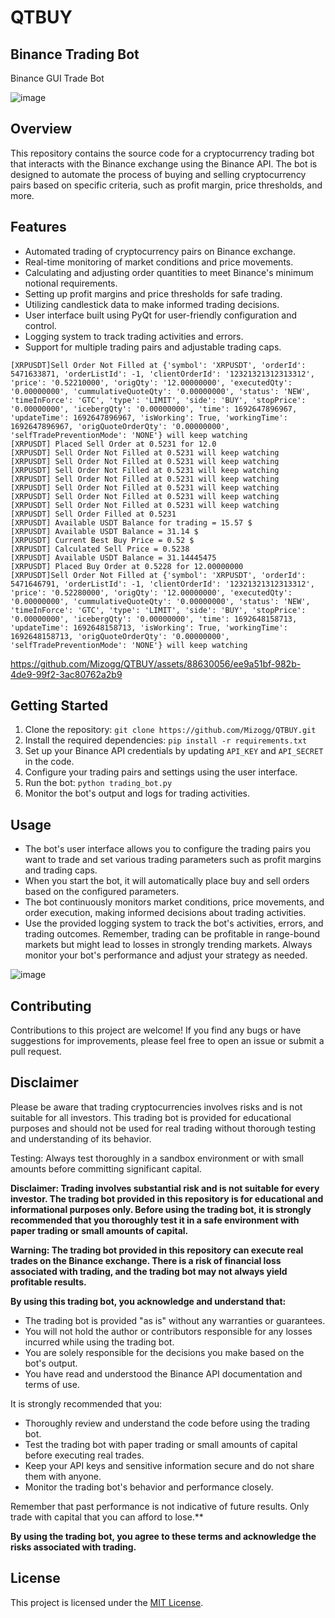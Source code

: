 # QTBUY

## Binance Trading Bot
Binance GUI Trade Bot

![image](https://github.com/Mizogg/QTBUY/assets/88630056/88cdfac4-25dd-4520-94d0-0fbc2892abbe)

## Overview

This repository contains the source code for a cryptocurrency trading bot that interacts with the Binance exchange using the Binance API. The bot is designed to automate the process of buying and selling cryptocurrency pairs based on specific criteria, such as profit margin, price thresholds, and more.

## Features

- Automated trading of cryptocurrency pairs on Binance exchange.
- Real-time monitoring of market conditions and price movements.
- Calculating and adjusting order quantities to meet Binance's minimum notional requirements.
- Setting up profit margins and price thresholds for safe trading.
- Utilizing candlestick data to make informed trading decisions.
- User interface built using PyQt for user-friendly configuration and control.
- Logging system to track trading activities and errors.
- Support for multiple trading pairs and adjustable trading caps.

```
[XRPUSDT]Sell Order Not Filled at {'symbol': 'XRPUSDT', 'orderId': 5471633871, 'orderListId': -1, 'clientOrderId': '12321321312313312', 'price': '0.52210000', 'origQty': '12.00000000', 'executedQty': '0.00000000', 'cummulativeQuoteQty': '0.00000000', 'status': 'NEW', 'timeInForce': 'GTC', 'type': 'LIMIT', 'side': 'BUY', 'stopPrice': '0.00000000', 'icebergQty': '0.00000000', 'time': 1692647896967, 'updateTime': 1692647896967, 'isWorking': True, 'workingTime': 1692647896967, 'origQuoteOrderQty': '0.00000000', 'selfTradePreventionMode': 'NONE'} will keep watching 
[XRPUSDT] Placed Sell Order at 0.5231 for 12.0
[XRPUSDT] Sell Order Not Filled at 0.5231 will keep watching 
[XRPUSDT] Sell Order Not Filled at 0.5231 will keep watching 
[XRPUSDT] Sell Order Not Filled at 0.5231 will keep watching 
[XRPUSDT] Sell Order Not Filled at 0.5231 will keep watching 
[XRPUSDT] Sell Order Not Filled at 0.5231 will keep watching 
[XRPUSDT] Sell Order Not Filled at 0.5231 will keep watching
[XRPUSDT] Sell Order Not Filled at 0.5231 will keep watching
[XRPUSDT] Sell Order Filled at 0.5231
[XRPUSDT] Available USDT Balance for trading = 15.57 $
[XRPUSDT] Available USDT Balance = 31.14 $
[XRPUSDT] Current Best Buy Price = 0.52 $
[XRPUSDT] Calculated Sell Price = 0.5238
[XRPUSDT] Available USDT Balance = 31.14445475
[XRPUSDT] Placed Buy Order at 0.5228 for 12.00000000
[XRPUSDT]Sell Order Not Filled at {'symbol': 'XRPUSDT', 'orderId': 5471646791, 'orderListId': -1, 'clientOrderId': '12321321312313312', 'price': '0.52280000', 'origQty': '12.00000000', 'executedQty': '0.00000000', 'cummulativeQuoteQty': '0.00000000', 'status': 'NEW', 'timeInForce': 'GTC', 'type': 'LIMIT', 'side': 'BUY', 'stopPrice': '0.00000000', 'icebergQty': '0.00000000', 'time': 1692648158713, 'updateTime': 1692648158713, 'isWorking': True, 'workingTime': 1692648158713, 'origQuoteOrderQty': '0.00000000', 'selfTradePreventionMode': 'NONE'} will keep watching 
```

https://github.com/Mizogg/QTBUY/assets/88630056/ee9a51bf-982b-4de9-99f2-3ac80762a2b9

## Getting Started

1. Clone the repository: `git clone https://github.com/Mizogg/QTBUY.git`
2. Install the required dependencies: `pip install -r requirements.txt`
3. Set up your Binance API credentials by updating `API_KEY` and `API_SECRET` in the code.
4. Configure your trading pairs and settings using the user interface.
5. Run the bot: `python trading_bot.py`
6. Monitor the bot's output and logs for trading activities.

## Usage

- The bot's user interface allows you to configure the trading pairs you want to trade and set various trading parameters such as profit margins and trading caps.
- When you start the bot, it will automatically place buy and sell orders based on the configured parameters.
- The bot continuously monitors market conditions, price movements, and order execution, making informed decisions about trading activities.
- Use the provided logging system to track the bot's activities, errors, and trading outcomes.
Remember, trading can be profitable in range-bound markets but might lead to losses in strongly trending markets. Always monitor your bot's performance and adjust your strategy as needed.

![image](https://github.com/Mizogg/QTBUY/assets/88630056/c9df37ef-5207-4029-8365-acca1b1f2b59)

## Contributing

Contributions to this project are welcome! If you find any bugs or have suggestions for improvements, please feel free to open an issue or submit a pull request.

## Disclaimer

Please be aware that trading cryptocurrencies involves risks and is not suitable for all investors. This trading bot is provided for educational purposes and should not be used for real trading without thorough testing and understanding of its behavior.

Testing: Always test thoroughly in a sandbox environment or with small amounts before committing significant capital.

**Disclaimer: Trading involves substantial risk and is not suitable for every investor. The trading bot provided in this repository is for educational and informational purposes only. Before using the trading bot, it is strongly recommended that you thoroughly test it in a safe environment with paper trading or small amounts of capital.**

**Warning: The trading bot provided in this repository can execute real trades on the Binance exchange. There is a risk of financial loss associated with trading, and the trading bot may not always yield profitable results.**

**By using this trading bot, you acknowledge and understand that:**
- The trading bot is provided "as is" without any warranties or guarantees.
- You will not hold the author or contributors responsible for any losses incurred while using the trading bot.
- You are solely responsible for the decisions you make based on the bot's output.
- You have read and understood the Binance API documentation and terms of use.

It is strongly recommended that you:
- Thoroughly review and understand the code before using the trading bot.
- Test the trading bot with paper trading or small amounts of capital before executing real trades.
- Keep your API keys and sensitive information secure and do not share them with anyone.
- Monitor the trading bot's behavior and performance closely.

Remember that past performance is not indicative of future results. Only trade with capital that you can afford to lose.**

**By using the trading bot, you agree to these terms and acknowledge the risks associated with trading.**


## License

This project is licensed under the [MIT License](LICENSE).

